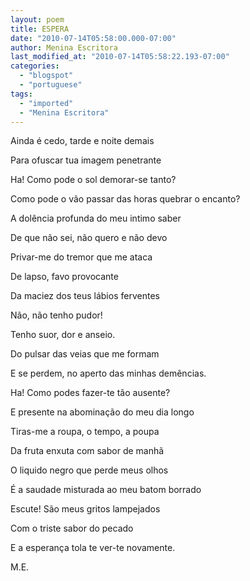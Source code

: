 ```yaml
---
layout: poem
title: ESPERA
date: "2010-07-14T05:58:00.000-07:00"
author: Menina Escritora
last_modified_at: "2010-07-14T05:58:22.193-07:00"
categories:
  - "blogspot"
  - "portuguese"
tags:
  - "imported"
  - "Menina Escritora"
---
```


Ainda é cedo, tarde e noite demais

Para ofuscar tua imagem penetrante

Ha! Como pode o sol demorar-se tanto?

Como pode o vão passar das horas quebrar o encanto?

A dolência profunda do meu intimo saber

De que não sei, não quero e não devo

Privar-me do tremor que me ataca

De lapso, favo provocante

Da maciez dos teus lábios ferventes

Não, não tenho pudor!

Tenho suor, dor e anseio.

Do pulsar das veias que me formam

E se perdem, no aperto das minhas demências.

Ha! Como podes fazer-te tão ausente?

E presente na abominação do meu dia longo

Tiras-me a roupa, o tempo, a poupa

Da fruta enxuta com sabor de manhã

O liquido negro que perde meus olhos

É a saudade misturada ao meu batom borrado

Escute! São meus gritos lampejados

Com o triste sabor do pecado

E a esperança tola te ver-te novamente.

M.E.